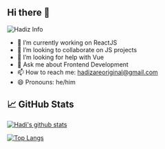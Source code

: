 ## Hi there 👋

![Hadiz Info](https://user-images.githubusercontent.com/60828165/149598438-b245fe45-fff7-4c0d-8153-99f4e87b649c.png)

- 🔭 I’m currently working on ReactJS
- 👯 I’m looking to collaborate on JS projects
- 🤔 I’m looking for help with Vue
- 💬 Ask me about Frontend Development
- 📫 How to reach me: hadizareoriginal@gmail.com
- 😄 Pronouns: he/him

## &#x1f4c8; GitHub Stats

[![Hadi's github stats](https://github-readme-stats.vercel.app/api?username=hadizz&show_icons=true&line_height=21&show_icons=true&theme=default)](https://github.com/anuraghazra/github-readme-stats)

[![Top Langs](https://github-readme-stats.vercel.app/api/top-langs/?username=hadizz&show_icons=true&layout=compact&theme=default)](https://github.com/anuraghazra/github-readme-stats)
